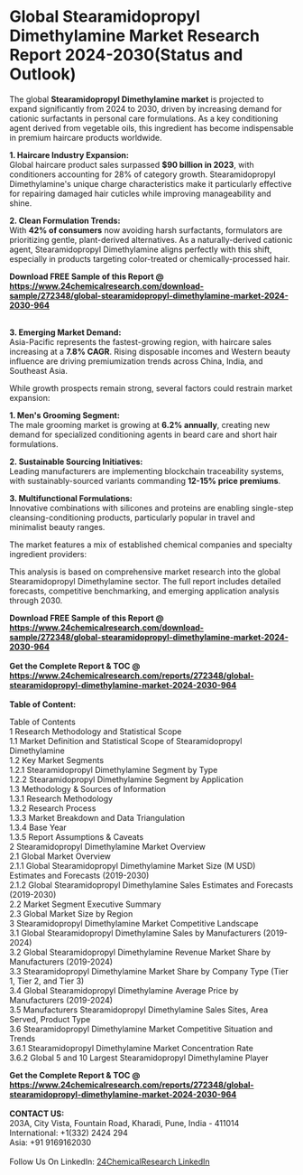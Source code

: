 <h1>Global Stearamidopropyl Dimethylamine Market Research Report 2024-2030(Status and Outlook)</h1><p>The global <strong>Stearamidopropyl Dimethylamine market</strong> is projected to expand significantly from 2024 to 2030, driven by increasing demand for cationic surfactants in personal care formulations. As a key conditioning agent derived from vegetable oils, this ingredient has become indispensable in premium haircare products worldwide.</p><p><strong>1. Haircare Industry Expansion:</strong><br>
Global haircare product sales surpassed <strong>$90 billion in 2023</strong>, with conditioners accounting for 28% of category growth. Stearamidopropyl Dimethylamine's unique charge characteristics make it particularly effective for repairing damaged hair cuticles while improving manageability and shine.</p><p><strong>2. Clean Formulation Trends:</strong><br>
With <strong>42% of consumers</strong> now avoiding harsh surfactants, formulators are prioritizing gentle, plant-derived alternatives. As a naturally-derived cationic agent, Stearamidopropyl Dimethylamine aligns perfectly with this shift, especially in products targeting color-treated or chemically-processed hair.</p><div><b>Download FREE Sample of this Report @ 
            <a href="https://www.24chemicalresearch.com/download-sample/272348/global-stearamidopropyl-dimethylamine-market-2024-2030-964">
            https://www.24chemicalresearch.com/download-sample/272348/global-stearamidopropyl-dimethylamine-market-2024-2030-964</a></b></div><br><p><strong>3. Emerging Market Demand:</strong><br>
Asia-Pacific represents the fastest-growing region, with haircare sales increasing at a <strong>7.8% CAGR</strong>. Rising disposable incomes and Western beauty influence are driving premiumization trends across China, India, and Southeast Asia.</p><p>While growth prospects remain strong, several factors could restrain market expansion:</p><p><strong>1. Men's Grooming Segment:</strong><br>
The male grooming market is growing at <strong>6.2% annually</strong>, creating new demand for specialized conditioning agents in beard care and short hair formulations.</p><p><strong>2. Sustainable Sourcing Initiatives:</strong><br>
Leading manufacturers are implementing blockchain traceability systems, with sustainably-sourced variants commanding <strong>12-15% price premiums</strong>.</p><p><strong>3. Multifunctional Formulations:</strong><br>
Innovative combinations with silicones and proteins are enabling single-step cleansing-conditioning products, particularly popular in travel and minimalist beauty ranges.</p><p>The market features a mix of established chemical companies and specialty ingredient providers:</p><p>This analysis is based on comprehensive market research into the global Stearamidopropyl Dimethylamine sector. The full report includes detailed forecasts, competitive benchmarking, and emerging application analysis through 2030.</p><div><b>Download FREE Sample of this Report @ 
            <a href="https://www.24chemicalresearch.com/download-sample/272348/global-stearamidopropyl-dimethylamine-market-2024-2030-964">
            https://www.24chemicalresearch.com/download-sample/272348/global-stearamidopropyl-dimethylamine-market-2024-2030-964</a></b></div><br><div><b>Get the Complete Report & TOC @ 
            <a href="https://www.24chemicalresearch.com/reports/272348/global-stearamidopropyl-dimethylamine-market-2024-2030-964">
            https://www.24chemicalresearch.com/reports/272348/global-stearamidopropyl-dimethylamine-market-2024-2030-964</a></b></div><br>
            <b>Table of Content:</b><p>Table of Contents<br />
1 Research Methodology and Statistical Scope<br />
1.1 Market Definition and Statistical Scope of Stearamidopropyl Dimethylamine<br />
1.2 Key Market Segments<br />
1.2.1 Stearamidopropyl Dimethylamine Segment by Type<br />
1.2.2 Stearamidopropyl Dimethylamine Segment by Application<br />
1.3 Methodology & Sources of Information<br />
1.3.1 Research Methodology<br />
1.3.2 Research Process<br />
1.3.3 Market Breakdown and Data Triangulation<br />
1.3.4 Base Year<br />
1.3.5 Report Assumptions & Caveats<br />
2 Stearamidopropyl Dimethylamine Market Overview<br />
2.1 Global Market Overview<br />
2.1.1 Global Stearamidopropyl Dimethylamine Market Size (M USD) Estimates and Forecasts (2019-2030)<br />
2.1.2 Global Stearamidopropyl Dimethylamine Sales Estimates and Forecasts (2019-2030)<br />
2.2 Market Segment Executive Summary<br />
2.3 Global Market Size by Region<br />
3 Stearamidopropyl Dimethylamine Market Competitive Landscape<br />
3.1 Global Stearamidopropyl Dimethylamine Sales by Manufacturers (2019-2024)<br />
3.2 Global Stearamidopropyl Dimethylamine Revenue Market Share by Manufacturers (2019-2024)<br />
3.3 Stearamidopropyl Dimethylamine Market Share by Company Type (Tier 1, Tier 2, and Tier 3)<br />
3.4 Global Stearamidopropyl Dimethylamine Average Price by Manufacturers (2019-2024)<br />
3.5 Manufacturers Stearamidopropyl Dimethylamine Sales Sites, Area Served, Product Type<br />
3.6 Stearamidopropyl Dimethylamine Market Competitive Situation and Trends<br />
3.6.1 Stearamidopropyl Dimethylamine Market Concentration Rate<br />
3.6.2 Global 5 and 10 Largest Stearamidopropyl Dimethylamine Player</p><div><b>Get the Complete Report & TOC @ 
            <a href="https://www.24chemicalresearch.com/reports/272348/global-stearamidopropyl-dimethylamine-market-2024-2030-964">
            https://www.24chemicalresearch.com/reports/272348/global-stearamidopropyl-dimethylamine-market-2024-2030-964</a></b></div><br><b>CONTACT US:</b><br>
            203A, City Vista, Fountain Road, Kharadi, Pune, India - 411014<br>
            International: +1(332) 2424 294<br>
            Asia: +91 9169162030 <br><br>
            Follow Us On LinkedIn: <a href="https://www.linkedin.com/company/24chemicalresearch/">24ChemicalResearch LinkedIn</a>